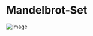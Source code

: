 # Mandelbrot-Set
![image](https://github.com/Whatyesoh/Mandelbrot-Set/assets/43829957/84bd44b2-28e7-46fa-8ecf-fe43cf1b1eab)
